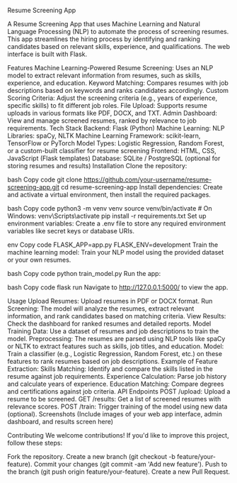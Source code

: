 Resume Screening App

A Resume Screening App that uses Machine Learning and Natural Language Processing (NLP) to automate the process of screening resumes. This app streamlines the hiring process by identifying and ranking candidates based on relevant skills, experience, and qualifications. The web interface is built with Flask.

Features
Machine Learning-Powered Resume Screening: Uses an NLP model to extract relevant information from resumes, such as skills, experience, and education.
Keyword Matching: Compares resumes with job descriptions based on keywords and ranks candidates accordingly.
Custom Scoring Criteria: Adjust the screening criteria (e.g., years of experience, specific skills) to fit different job roles.
File Upload: Supports resume uploads in various formats like PDF, DOCX, and TXT.
Admin Dashboard: View and manage screened resumes, ranked by relevance to job requirements.
Tech Stack
Backend: Flask (Python)
Machine Learning:
NLP Libraries: spaCy, NLTK
Machine Learning Framework: scikit-learn, TensorFlow or PyTorch
Model Types: Logistic Regression, Random Forest, or a custom-built classifier for resume screening
Frontend: HTML, CSS, JavaScript (Flask templates)
Database: SQLite / PostgreSQL (optional for storing resumes and results)
Installation
Clone the repository:

bash
Copy code
git clone https://github.com/your-username/resume-screening-app.git
cd resume-screening-app
Install dependencies: Create and activate a virtual environment, then install the required packages.

bash
Copy code
python3 -m venv venv
source venv/bin/activate  # On Windows: venv\Scripts\activate
pip install -r requirements.txt
Set up environment variables: Create a .env file to store any required environment variables like secret keys or database URIs.

env
Copy code
FLASK_APP=app.py
FLASK_ENV=development
Train the machine learning model: Train your NLP model using the provided dataset or your own resumes.

bash
Copy code
python train_model.py
Run the app:

bash
Copy code
flask run
Navigate to http://127.0.0.1:5000/ to view the app.

Usage
Upload Resumes: Upload resumes in PDF or DOCX format.
Run Screening: The model will analyze the resumes, extract relevant information, and rank candidates based on matching criteria.
View Results: Check the dashboard for ranked resumes and detailed reports.
Model Training
Data: Use a dataset of resumes and job descriptions to train the model.
Preprocessing: The resumes are parsed using NLP tools like spaCy or NLTK to extract features such as skills, job titles, and education.
Model: Train a classifier (e.g., Logistic Regression, Random Forest, etc.) on these features to rank resumes based on job descriptions.
Example of Feature Extraction:
Skills Matching: Identify and compare the skills listed in the resume against job requirements.
Experience Calculation: Parse job history and calculate years of experience.
Education Matching: Compare degrees and certifications against job criteria.
API Endpoints
POST /upload: Upload a resume to be screened.
GET /results: Get a list of screened resumes with relevance scores.
POST /train: Trigger training of the model using new data (optional).
Screenshots
(Include images of your web app interface, admin dashboard, and results screen here)

Contributing
We welcome contributions! If you'd like to improve this project, follow these steps:

Fork the repository.
Create a new branch (git checkout -b feature/your-feature).
Commit your changes (git commit -am 'Add new feature').
Push to the branch (git push origin feature/your-feature).
Create a new Pull Request.